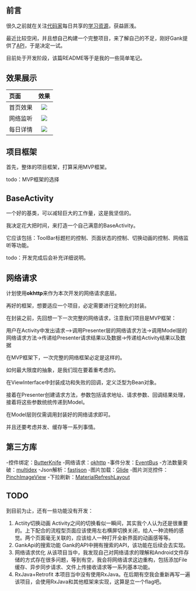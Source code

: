 
## 前言 ##
很久之前就在关注[代码家](https://github.com/daimajia)每日共享的[学习资源](http://gank.io/)，获益匪浅。

最近比较空闲，并且想自己构建一个完整项目，来了解自己的不足，刚好Gank提供了[API](http://gank.io/api)，于是决定一试。



目前处于开发阶段，该篇README等于是我的一些简单笔记。

## 效果展示 ##
| 页面  | 效果 |
| :------- |:---------------:|
| 首页效果 | ![](https://github.com/YuanTiger/TigerGank/blob/master/app/gank_home_gif.gif) |
| 网络监听 | ![](https://github.com/YuanTiger/TigerGank/blob/master/app/gank_net_gif.gif) |
| 每日详情 | ![](https://github.com/YuanTiger/TigerGank/blob/master/app/gank_detail_gif.gif) |

## 项目框架 ##
首先，整体的项目框架，打算采用MVP框架。

todo：MVP框架的选择
## BaseActivity ##
一个好的基类，可以减轻巨大的工作量，这是我坚信的。

我决定花大把时间，来打造一个自己满意的BaseActivity。

它应该包括：ToolBar标题栏的控制、页面状态的控制、切换动画的控制、网络监听等功能。


todo：开发完成后会补充详细说明。

## 网络请求 ##
计划使用**okhttp**来作为本次开发的网络请求底层。

再好的框架，想要适应一个项目，必定需要进行定制化的封装。

在封装之前，先回想一下一次完整的网络请求，注意我们项目是MVP框架：

用户在Activity中发出请求—>调用Presenter层的网络请求方法->调用Model层的网络请求方法->传递给Presenter请求结果以及数据->传递给Activity结果以及数据

在MVP框架下，一次完整的网络框架必定是这样的。

如何最大限度的抽象，是我们现在要着重考虑的。

在ViewInterface中封装成功和失败的回调，定义泛型为Bean对象。

接着在Presenter创建请求方法，参数包括请求地址、请求参数、回调结果处理，接着将这些参数统统传递到Model。

在Model层则仅需调用封装好的网络请求即可。

并且还要考虑并发、缓存等一系列事情。

## 第三方库 ##
-控件绑定：[ButterKnife](https://github.com/JakeWharton/butterknife)
-网络请求：[okhttp](https://github.com/square/okhttp)
-事件分发：[EventBus](https://github.com/greenrobot/EventBus)
-方法数量突破：[multidex](https://developer.android.com/studio/build/multidex.html)
-Json解析：[fastjson](https://github.com/alibaba/fastjson)
-图片加载：[Glide](https://github.com/bumptech/glide)
-图片浏览控件：[PinchImageView](https://github.com/boycy815/PinchImageView)
-下拉刷新：[MaterialRefreshLayout](https://github.com/android-cjj/Android-MaterialRefreshLayout)
## TODO ##
到目前为止，还有一些功能没有开发：
1. Actiity切换动画
 Activity之间的切换看似一瞬间，其实我个人认为还是很重要的。上下配合的流程型页面应该使用左右横屏切换关闭，给人一种流畅的感觉。两个页面毫无关联的，应该给人一种打开全新界面的动画感等等。
2. GankApi的搜索功能
 Gank的API中拥有搜索的API，该功能在后续会去实现。
3. 网络请求优化
 从该项目当中，我发现自己对网络请求的理解和Android文件存储的方式存在很多问题，等到有空，我会将网络请求这边重构，包括添加File缓存、异步同步请求、文件上传接收请求等一系列基本功能。
4. RxJava+Retrofit
 本项目当中没有使用RxJava。在后期有空我会重新再写一遍该项目，会使用RxJava和其他框架来实现，这算是立一个flag吧。
